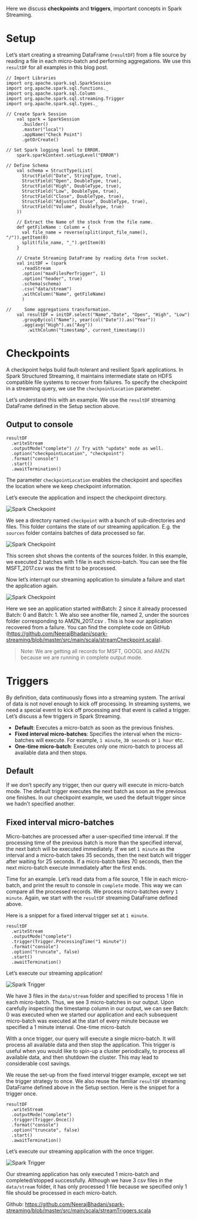 Here we discuss **checkpoints** and **triggers**, important concepts in Spark Streaming.

# Setup
Let’s start creating a streaming DataFrame (`resultDF`) from a file source by reading a file in each micro-batch and performing aggregations. We use this `resultDF` for all examples in this blog post.
```
// Import Libraries
import org.apache.spark.sql.SparkSession
import org.apache.spark.sql.functions._
import org.apache.spark.sql.Column
import org.apache.spark.sql.streaming.Trigger
import org.apache.spark.sql.types._

// Create Spark Session
    val spark = SparkSession
      .builder()
      .master("local")
      .appName("Check Point")
      .getOrCreate()

// Set Spark logging level to ERROR.
    spark.sparkContext.setLogLevel("ERROR")

// Define Schema
    val schema = StructType(List(
      StructField("Date", StringType, true),
      StructField("Open", DoubleType, true),
      StructField("High", DoubleType, true),
      StructField("Low", DoubleType, true),
      StructField("Close", DoubleType, true),
      StructField("Adjusted Close", DoubleType, true),
      StructField("Volume", DoubleType, true)
    ))

    // Extract the Name of the stock from the file name.
    def getFileName : Column = {
      val file_name = reverse(split(input_file_name(), "/")).getItem(0)
      split(file_name, "_").getItem(0)
    }

    // Create Streaming DataFrame by reading data from socket.
    val initDF = (spark
      .readStream
      .option("maxFilesPerTrigger", 1)
      .option("header", true)
      .schema(schema)
      .csv("data/stream")
      .withColumn("Name", getFileName)
      )

//     Some aggregations transformation.
    val resultDF = initDF.select("Name","Date", "Open", "High", "Low")
      .groupBy(col("Name"), year(col("Date")).as("Year"))
      .agg(avg("High").as("Avg"))
        .withColumn("timestamp", current_timestamp())
```


# Checkpoints
A checkpoint helps build fault-tolerant and resilient Spark applications. In Spark Structured Streaming, it maintains intermediate state on HDFS compatible file systems to recover from failures. To specify the checkpoint in a streaming query, we use the `checkpointLocation` parameter.

Let’s understand this with an example. We use the `resultDF` streaming DataFrame defined in the Setup section above.

## Output to console
```
resultDF
  .writeStream
  .outputMode("complete") // Try with "update" mode as well.
  .option("checkpointLocation", "checkpoint")
  .format("console")
  .start()
  .awaitTermination()
```

The parameter `checkpointLocation` enables the checkpoint and specifies the location where we keep checkpoint information.

Let’s execute the application and inspect the checkpoint directory.

![Spark Checkpoint](./../../assets/images/SparkCheckpoint1.png)

We see a directory named `checkpoint` with a bunch of sub-directories and files. This folder contains the state of our streaming application. E.g. the `sources` folder contains batches of data processed so far.

![Spark Checkpoint](./../../assets/images/SparkCheckpoint2.png)

This screen shot shows the contents of the sources folder. In this example, we executed 2 batches with 1 file in each micro-batch. You can see the file MSFT_2017.csv was the first to be processed.

Now let’s interrupt our streaming application to simulate a failure and start the application again.

![Spark Checkpoint](./../../assets/images/SparkCheckpoint3.png)

Here we see an application started withBatch: 2 since it already processed Batch: 0 and Batch: 1. We also see another file, named 2, under the sources folder corresponding to AMZN_2017.csv . This is how our application recovered from a failure. You can find the complete code on GitHub (https://github.com/NeerajBhadani/spark-streaming/blob/master/src/main/scala/streamCheckpoint.scala).

> Note: We are getting all records for MSFT, GOOGL and AMZN because we are running in complete output mode.


# Triggers
By definition, data continuously flows into a streaming system. The arrival of data is not novel enough to kick off processing. In streaming systems, we need a special event to kick off processing and that event is called a trigger. Let’s discuss a few triggers in Spark Streaming.
- **Default**: Executes a micro-batch as soon as the previous finishes.
- **Fixed interval micro-batches**: Specifies the interval when the micro-batches will execute. For example, `1 minute`, `30 seconds` or `1 hour` etc.
- **One-time micro-batch**: Executes only one micro-batch to process all available data and then stops.

## Default
If we don’t specify any trigger, then our query will execute in micro-batch mode. The default trigger executes the next batch as soon as the previous one finishes. In our checkpoint example, we used the default trigger since we hadn't specified another.

## Fixed interval micro-batches
Micro-batches are processed after a user-specified time interval. If the processing time of the previous batch is more than the specified interval, the next batch will be executed immediately. If we set `1 minute` as the interval and a micro-batch takes 35 seconds, then the next batch will trigger after waiting for 25 seconds. If a micro-batch takes 70 seconds, then the next micro-batch execute immediately after the first ends.

Time for an example. Let’s read data from a file source, 1 file in each micro-batch, and print the result to console in `complete` mode. This way we can compare all the processed records. We process micro-batches every `1 minute`. Again, we start with the `resultDF` streaming DataFrame defined above.

Here is a snippet for a fixed interval trigger set at `1 minute`.
```
resultDF
  .writeStream
  .outputMode("complete")
  .trigger(Trigger.ProcessingTime("1 minute"))
  .format("console")
  .option("truncate", false)
  .start()
  .awaitTermination()
```

Let’s execute our streaming application!

![Spark Trigger](./../../assets/images/SparkTrigger1.png)

We have 3 files in the `data/stream` folder and specified to process 1 file in each micro-batch. Thus, we see 3 micro-batches in our output. Upon carefully inspecting the timestamp column in our output, we can see Batch: 0 was executed when we started our application and each subsequent micro-batch was executed at the start of every minute because we specified a 1 minute interval.
One-time micro-batch

With a once trigger, our query will execute a single micro-batch. It will process all available data and then stop the application. This trigger is useful when you would like to spin-up a cluster periodically, to process all available data, and then shutdown the cluster. This may lead to considerable cost savings.

We reuse the set-up from the fixed interval trigger example, except we set the trigger strategy to once. We also reuse the familiar `resultDF` streaming DataFrame defined above in the Setup section. Here is the snippet for a trigger once.
```
resultDF
  .writeStream
  .outputMode("complete")
  .trigger(Trigger.Once())
  .format("console")
  .option("truncate", false)
  .start()
  .awaitTermination()
```

Let’s execute our streaming application with the once trigger.

![Spark Trigger](./../../assets/images/SparkTrigger2.png)

Our streaming application has only executed 1 micro-batch and completed/stopped successfully. Although we have 3 csv files in the `data/stream` folder, it has only processed 1 file because we specified only 1 file should be processed in each micro-batch.

Github: https://github.com/NeerajBhadani/spark-streaming/blob/master/src/main/scala/streamTriggers.scala